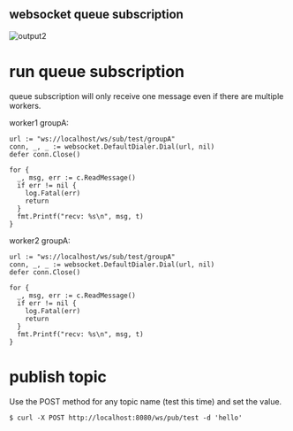 ## websocket queue subscription

![output2](https://user-images.githubusercontent.com/42143893/50048371-8d663880-010d-11e9-833a-eeb3cbdcf294.gif)

# run queue subscription

queue subscription will only receive one message even if there are multiple workers.

worker1 groupA:

```
url := "ws://localhost/ws/sub/test/groupA"
conn, _, _ := websocket.DefaultDialer.Dial(url, nil)
defer conn.Close()

for {
  _, msg, err := c.ReadMessage()
  if err != nil {
    log.Fatal(err)
    return
  }
  fmt.Printf("recv: %s\n", msg, t)
}
```

worker2 groupA:

```
url := "ws://localhost/ws/sub/test/groupA"
conn, _, _ := websocket.DefaultDialer.Dial(url, nil)
defer conn.Close()

for {
  _, msg, err := c.ReadMessage()
  if err != nil {
    log.Fatal(err)
    return
  }
  fmt.Printf("recv: %s\n", msg, t)
}
```

# publish topic

Use the POST method for any topic name (test this time) and set the value.

```
$ curl -X POST http://localhost:8080/ws/pub/test -d 'hello'
```
